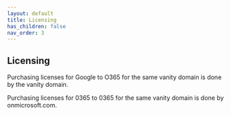 ```yaml
---
layout: default
title: Licensing
has_children: false
nav_order: 3
---
```


## Licensing

Purchasing licenses for Google to O365 for the same vanity domain is done by the vanity domain. 

Purchasing licenses for 0365 to 0365 for the same vanity domain is done by onmicrosoft.com.
